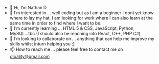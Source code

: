 - 👋 Hi, I’m Nathan D
- 👀 I’m interested in ... well coding but as I am a beginner I dont yet know where to lay my hat. I am looking for work where I can also learn at the same time in order to find where I want to be.
- 🌱 I’m currently learning ... HTML 5 & CSS, JavaScript, Python, MySQL...tbc (I should also be reaching into React, C++, PHP C#)
- 💞️ I’m looking to collaborate on ... anything that can help me improve my skills whilst inturn helping you ;]
- 📫 How to reach me ... please feel free to contact me on dioality@gmail.com

<!---
DiOality/DiOality is a ✨ special ✨ repository because its `README.md` (this file) appears on your GitHub profile.
You can click the Preview link to take a look at your changes.
--->
